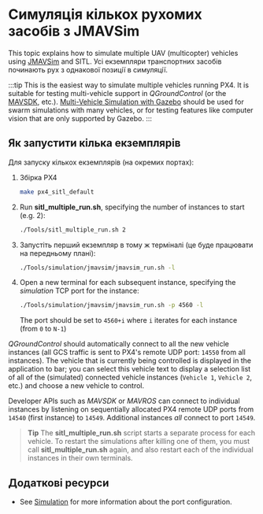 # Симуляція кількох рухомих засобів з JMAVSim

This topic explains how to simulate multiple UAV (multicopter) vehicles using [JMAVSim](../sim_jmavsim/index.md) and SITL.
Усі екземпляри транспортних засобів починають рух з однакової позиції в симуляції.

:::tip
This is the easiest way to simulate multiple vehicles running PX4.
It is suitable for testing multi-vehicle support in _QGroundControl_ (or the [MAVSDK](https://mavsdk.mavlink.io/), etc.).
[Multi-Vehicle Simulation with Gazebo](../simulation/multi-vehicle-simulation.md) should be used for swarm simulations with many vehicles, or for testing features like computer vision that are only supported by Gazebo.
:::

## Як запустити кілька екземплярів

Для запуску кількох екземплярів (на окремих портах):

1. Збірка PX4

   ```sh
   make px4_sitl_default
   ```

2. Run **sitl_multiple_run.sh**, specifying the number of instances to start (e.g. 2):

   ```sh
   ./Tools/sitl_multiple_run.sh 2
   ```

3. Запустіть перший екземпляр в тому ж терміналі (це буде працювати на передньому плані):

   ```sh
   ./Tools/simulation/jmavsim/jmavsim_run.sh -l
   ```

4. Open a new terminal for each subsequent instance, specifying the _simulation_ TCP port for the instance:

   ```sh
   ./Tools/simulation/jmavsim/jmavsim_run.sh -p 4560 -l
   ```

   The port should be set to `4560+i` where `i` iterates for each instance (from `0` to `N-1`)

_QGroundControl_ should automatically connect to all the new vehicle instances (all GCS traffic is sent to PX4's remote UDP port: `14550` from all instances).
The vehicle that is currently being controlled is displayed in the application to bar; you can select this vehicle text to display a selection list of all of the (simulated) connected vehicle instances (`Vehicle 1`, `Vehicle 2`, etc.) and choose a new vehicle to control.

Developer APIs such as _MAVSDK_ or _MAVROS_ can connect to individual instances by listening on sequentially allocated PX4 remote UDP ports from `14540` (first instance) to `14549`.
Additional instances _all_ connect to port `14549`.

> **Tip** The **sitl_multiple_run.sh** script starts a separate process for each vehicle.
> To restart the simulations after killing one of them, you must call **sitl_multiple_run.sh** again, and also restart each of the individual instances in their own terminals.

## Додаткові ресурси

- See [Simulation](../simulation/index.md) for more information about the port configuration.
